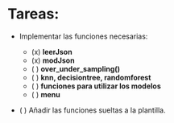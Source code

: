 # Tareas:
- Implementar las funciones necesarias:
    - (x) **leerJson**
    - (x) **modJson**
    - ( ) **over_under_sampling()**
    - ( ) **knn, decisiontree, randomforest**
    - ( ) **funciones para utilizar los modelos**
    - ( ) **menu**

- ( ) Añadir las funciones sueltas a la plantilla.